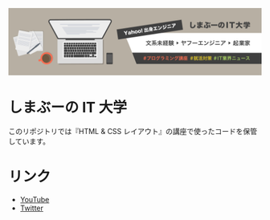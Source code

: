 ![カバー画像](https://github.com/lightsound/images/blob/master/images/cover.png?raw=true)

# しまぶーの IT 大学

このリポジトリでは『HTML & CSS レイアウト』の講座で使ったコードを保管しています。

# リンク

- [YouTube](https://www.youtube.com/channel/UCti6dG0zSAetLGGYcgNML4Q)
- [Twitter](https://twitter.com/shimabu_it)
